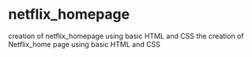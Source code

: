 # netflix_homepage
creation of netflix_homepage using basic HTML and CSS
the creation of Netflix_home page using basic HTML and CSS
